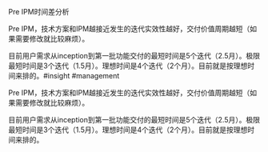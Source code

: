 Pre IPM时间差分析

Pre IPM，技术方案和IPM越接近发生的迭代实效性越好，交付价值周期越短（如果需要修改就比较麻烦）。

目前用户需求从inception到第一批功能交付的最短时间是5个迭代（2.5月）。极限最短时间是3个迭代（1.5月）。理想时间是4个迭代（2个月）。目前就是按理想时间来排的。#insight #management

Pre IPM，技术方案和IPM越接近发生的迭代实效性越好，交付价值周期越短（如果需要修改就比较麻烦）。

目前用户需求从inception到第一批功能交付的最短时间是5个迭代（2.5月）。极限最短时间是3个迭代（1.5月）。理想时间是4个迭代（2个月）。目前就是按理想时间来排的。